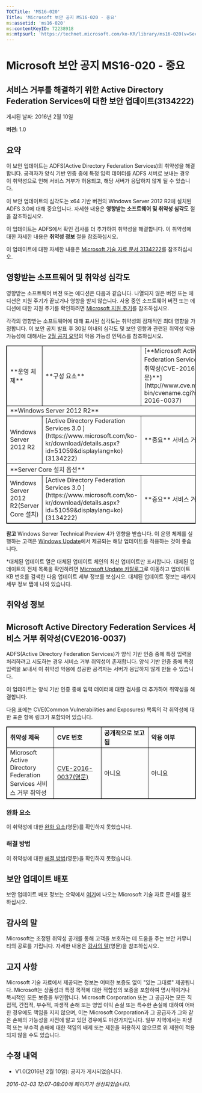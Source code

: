 ```yaml
---
TOCTitle: 'MS16-020'
Title: 'Microsoft 보안 공지 MS16-020 - 중요'
ms:assetid: 'ms16-020'
ms:contentKeyID: 72238918
ms:mtpsurl: 'https://technet.microsoft.com/ko-KR/library/ms16-020(v=Security.10)'
---
```



Microsoft 보안 공지 MS16-020 - 중요
===================================

서비스 거부를 해결하기 위한 Active Directory Federation Services에 대한 보안 업데이트(3134222)
----------------------------------------------------------------------------------------------

게시된 날짜: 2016년 2월 10일

**버전:** 1.0

요약
----

<span id="sectionToggle0"></span>
이 보안 업데이트는 ADFS(Active Directory Federation Services)의 취약성을 해결합니다. 공격자가 양식 기반 인증 중에 특정 입력 데이터를 ADFS 서버로 보내는 경우 이 취약성으로 인해 서비스 거부가 허용되고, 해당 서버가 응답하지 않게 될 수 있습니다.

이 보안 업데이트의 심각도는 x64 기반 버전의 Windows Server 2012 R2에 설치된 ADFS 3.0에 대해 중요입니다. 자세한 내용은 **영향받는 소프트웨어 및 취약성 심각도** 절을 참조하십시오.

이 업데이트는 ADFS에서 확인 검사를 더 추가하여 취약성을 해결합니다. 이 취약성에 대한 자세한 내용은 **취약성 정보** 절을 참조하십시오.

<span id="KBarticle"></span>
이 업데이트에 대한 자세한 내용은 [Microsoft 기술 자료 문서 3134222](https://support.microsoft.com/ko-kr/kb/3134222)를 참조하십시오.

영향받는 소프트웨어 및 취약성 심각도
------------------------------------

<span id="sectionToggle1"></span>
영향받는 소프트웨어 버전 또는 에디션은 다음과 같습니다. 나열되지 않은 버전 또는 에디션은 지원 주기가 끝났거나 영향을 받지 않습니다. 사용 중인 소프트웨어 버전 또는 에디션에 대한 지원 주기를 확인하려면 [Microsoft 지원 주기](https://support.microsoft.com/ko-kr/lifecycle)를 참조하십시오.

각각의 영향받는 소프트웨어에 대해 표시된 심각도는 취약성의 잠재적인 최대 영향을 가정합니다. 이 보안 공지 발표 후 30일 이내의 심각도 및 보안 영향과 관련된 취약성 악용 가능성에 대해서는 [2월 공지 요약](https://technet.microsoft.com/ko-kr/library/security/ms16-feb)의 악용 가능성 인덱스를 참조하십시오.

 <p></p>
<table style="border:1px solid black;">
<tr>
<td style="border:1px solid black;">
**운영 체제**

</td>
<td style="border:1px solid black;">
**구성 요소**

</td>
<td style="border:1px solid black;">
[**Microsoft Active Directory Federation Services 서비스 거부 취약성(CVE-2016-0037(영문)**](http://www.cve.mitre.org/cgi-bin/cvename.cgi?name=cve-2016-0037)

</td>
<td style="border:1px solid black;">
**대체된 업데이트**&#42;

</td>
</tr>
<tr>
<td style="border:1px solid black;" colspan="4">
**Windows Server 2012 R2**

</td>
</tr>
<tr>
<td style="border:1px solid black;">
Windows Server 2012 R2

</td>
<td style="border:1px solid black;">
[Active Directory Federation Services 3.0  
](https://www.microsoft.com/ko-kr/download/details.aspx?id=51059&displaylang=ko)(3134222)

</td>
<td style="border:1px solid black;">
**중요**  
서비스 거부

</td>
<td style="border:1px solid black;">
[MS15-040](https://technet.microsoft.com/ko-kr/library/security/ms15-040)의 3045711

</td>
</tr>
<tr>
<td style="border:1px solid black;" colspan="4">
**Server Core 설치 옵션**

</td>
</tr>
<tr>
<td style="border:1px solid black;">
Windows Server 2012 R2(Server Core 설치)

</td>
<td style="border:1px solid black;">
[Active Directory Federation Services 3.0  
](https://www.microsoft.com/ko-kr/download/details.aspx?id=51059&displaylang=ko)(3134222)

</td>
<td style="border:1px solid black;">
**중요**  
서비스 거부

</td>
<td style="border:1px solid black;">
[MS15-040](https://technet.microsoft.com/ko-kr/library/security/ms15-040)의 3045711

</td>
</tr>
</table>
 
<span></span>**참고** Windows Server Technical Preview 4가 영향을 받습니다. 이 운영 체제를 실행하는 고객은 [Windows Update](http://update.microsoft.com/microsoftupdate/v6/vistadefault.aspx?ln=ko-kr)에서 제공되는 해당 업데이트를 적용하는 것이 좋습니다.

\*대체된 업데이트 열은 대체된 업데이트 체인의 최신 업데이트만 표시합니다. 대체된 업데이트의 전체 목록을 확인하려면 [Microsoft Update 카탈로그](http://catalog.update.microsoft.com/v7/site/home.aspx)로 이동하고 업데이트 KB 번호를 검색한 다음 업데이트 세부 정보를 보십시오. 대체된 업데이트 정보는 패키지 세부 정보 탭에 나와 있습니다.

취약성 정보
-----------

<span id="sectionToggle2"></span>
Microsoft Active Directory Federation Services 서비스 거부 취약성(CVE2016-0037)
-------------------------------------------------------------------------------

ADFS(Active Directory Federation Services)가 양식 기반 인증 중에 특정 입력을 처리하려고 시도하는 경우 서비스 거부 취약성이 존재합니다. 양식 기반 인증 중에 특정 입력을 보내서 이 취약성 악용에 성공한 공격자는 서버가 응답하지 않게 만들 수 있습니다.

이 업데이트는 양식 기반 인증 중에 입력 데이터에 대한 검사를 더 추가하여 취약성을 해결합니다.

다음 표에는 CVE(Common Vulnerabilities and Exposures) 목록의 각 취약성에 대한 표준 항목 링크가 포함되어 있습니다.

 <p></p>
<table style="border:1px solid black;">
<colgroup>
<col width="25%" />
<col width="25%" />
<col width="25%" />
<col width="25%" />
</colgroup>
<tbody>
<tr class="odd">
<td style="border:1px solid black;"><strong>취약성 제목</strong></td>
<td style="border:1px solid black;"><strong>CVE 번호</strong></td>
<td style="border:1px solid black;"><strong>공개적으로 보고됨</strong></td>
<td style="border:1px solid black;"><strong>악용 여부</strong></td>
</tr>
<tr class="even">
<td style="border:1px solid black;">Microsoft Active Directory Federation Services 서비스 거부 취약성</td>
<td style="border:1px solid black;"><a href="http://www.cve.mitre.org/cgi-bin/cvename.cgi?name=cve-2016-0037">CVE-2016-0037(영문)</a></td>
<td style="border:1px solid black;">아니요</td>
<td style="border:1px solid black;">아니요</td>
</tr>
</tbody>
</table>
  
### 완화 요소
  
이 취약성에 대한 [완화 요소](https://technet.microsoft.com/ko-kr/library/security/dn848375.aspx)(영문)를 확인하지 못했습니다.
  
### 해결 방법
  
이 취약성에 대한 [해결 방법](https://technet.microsoft.com/ko-kr/library/security/dn848375.aspx)(영문)을 확인하지 못했습니다.
  
보안 업데이트 배포  
------------------
  
<span id="sectionToggle3"></span>
보안 업데이트 배포 정보는 요약에서 [여기](#kbarticle)에 나오는 Microsoft 기술 자료 문서를 참조하십시오.
  
감사의 말  
---------
  
<span id="sectionToggle4"></span>
Microsoft는 조정된 취약성 공개를 통해 고객을 보호하는 데 도움을 주는 보안 커뮤니티의 공로를 기립니다. 자세한 내용은 [감사의 말](https://technet.microsoft.com/ko-kr/library/security/mt674627.aspx)(영문)을 참조하십시오.
  
고지 사항  
---------
  
<span id="sectionToggle5"></span>
Microsoft 기술 자료에서 제공되는 정보는 어떠한 보증도 없이 "있는 그대로" 제공됩니다. Microsoft는 상품성과 특정 목적에 대한 적합성의 보증을 포함하여 명시적이거나 묵시적인 모든 보증을 부인합니다. Microsoft Corporation 또는 그 공급자는 모든 직접적, 간접적, 부수적, 파생적 손해 또는 영업 이익 손실 또는 특수한 손실에 대하여 어떠한 경우에도 책임을 지지 않으며, 이는 Microsoft Corporation과 그 공급자가 그와 같은 손해의 가능성을 사전에 알고 있던 경우에도 마찬가지입니다. 일부 지역에서는 파생적 또는 부수적 손해에 대한 책임의 배제 또는 제한을 허용하지 않으므로 위 제한이 적용되지 않을 수도 있습니다.
  
수정 내역  
---------
  
<span id="sectionToggle6"></span>
-   V1.0(2016년 2월 10일): 공지가 게시되었습니다.
  
*2016-02-03 12:07-08:00에 페이지가 생성되었습니다.*
